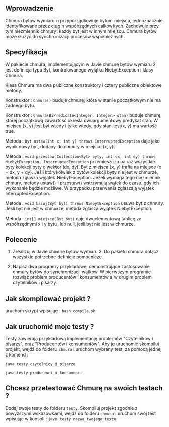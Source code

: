 ## Wprowadzenie

Chmura bytów wymiaru n przyporządkowuje bytom miejsca, jednoznacznie identyfikowane przez ciąg n współrzędnych całkowitych. Zachowuje przy tym niezmiennik chmury: każdy byt jest w innym miejscu. Chmura bytów może służyć do synchronizacji procesów współbieżnych.

## Specyfikacja

W pakiecie chmura, implementującym w Javie chmurę bytów wymiaru 2, jest definicja typu Byt, kontrolowanego wyjątku NiebytException i klasy Chmura.

Klasa Chmura ma dwa publiczne konstruktory i cztery publiczne obiektowe metody.
    
Konstruktor : `Chmura()` buduje chmurę, która w stanie początkowym nie ma żadnego bytu.

Konstruktor : `Chmura(BiPredicate<Integer, Integer> stan)`
buduje chmurę, której początkową zawartość określa dwuargumentowy predykat stan. W miejscu (x, y) jest byt wtedy i tylko wtedy, gdy stan.test(x, y) ma wartość true.

Metoda : `Byt ustaw(int x, int y) throws InterruptedException`
daje jako wynik nowy byt, dodany do chmury w miejscu (x, y).

Metoda : `void przestaw(Collection<Byt> byty, int dx, int dy) throws NiebytException, InterruptedException`
przemieszcza na raz wszystkie byty kolekcji byty o wektor (dx, dy). Byt z miejsca (x, y) trafia na miejsce (x + dx, y + dy). Jeśli którykolwiek z bytów kolekcji byty nie jest w chmurze, metoda zgłasza wyjątek NiebytException. Jeżeli wymaga tego niezmiennik chmury, metody ustaw() i przestaw() wstrzymują wątek do czasu, gdy ich wykonanie będzie możliwe. W przypadku przerwania zgłaszają wyjątek InterruptedException.

Metoda : `void kasuj(Byt byt) throws NiebytException`
usuwa byt z chmury. Jeśli byt nie jest w chmurze, metoda zgłasza wyjątek NiebytException.

Metoda : `int[] miejsce(Byt byt)`
daje dwuelementową tablicę ze współrzędnymi x i y bytu, lub null, jeśli byt nie jest w chmurze.

## Polecenie
  
  1) Zrealizuj w Javie chmurę bytów wymiaru 2. Do pakietu chmura dołącz wszystkie potrzebne definicje pomocnicze.
  
  2) Napisz dwa programy przykładowe, demonstrujące zastosowanie chmury bytów do synchronizacji wątków. W pierwszym programie rozwiąż problem producentów i konsumentów a w drugim problem czytelników i pisarzy.
  
## Jak skompilować projekt ?
uruchom skrypt wpisując : `bash compile.sh`
  
## Jak uruchomić moje testy ?
Testy zawierają przykładową implementację problemów "Czytelników i pisarzy", oraz "Producentów i konsumentów". Aby je uruchomić skompiluj projekt, wejdź do folderu `chmura` i uruchom wybrany test, za pomocą jednej z komend :

  `java testy.czytelnicy_i_pisarze`
  
  `java testy.producenci_i_konsumenci`

## Chcesz przetestować Chmurę na swoich testach ?
Dodaj swoje testy do folderu `testy`. Skompiluj projekt zgodnie z powyższymi wskazówkami, wejdź do folderu `chmura` i uruchom swój test wpisując w konsoli : `java testy.nazwa_twojego_testu`. 
